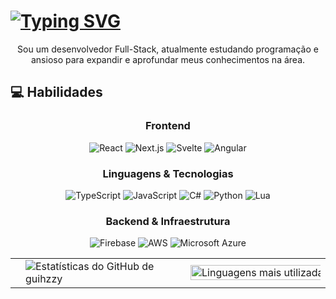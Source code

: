 # [![Typing SVG](https://readme-typing-svg.herokuapp.com?font=Fira+Code&pause=1000&color=F70707&width=435&lines=guihzzy)](https://git.io/typing-svg)
<p align="center">
  Sou um desenvolvedor Full-Stack, atualmente estudando programação e ansioso para expandir e aprofundar meus conhecimentos na área.
</p>

## 💻 Habilidades

<div align="center">
  
### Frontend
![React](https://img.shields.io/badge/React-20232A?style=for-the-badge&logo=react&logoColor=61DAFB)
![Next.js](https://img.shields.io/badge/Next.js-000000?style=for-the-badge&logo=next.js&logoColor=white)
![Svelte](https://img.shields.io/badge/Svelte-4A4A55?style=for-the-badge&logo=svelte&logoColor=FF3E00)
![Angular](https://img.shields.io/badge/Angular-DD0031?style=for-the-badge&logo=angular&logoColor=white)

### Linguagens & Tecnologias
![TypeScript](https://img.shields.io/badge/TypeScript-007ACC?style=for-the-badge&logo=typescript&logoColor=white)
![JavaScript](https://img.shields.io/badge/JavaScript-F7DF1E?style=for-the-badge&logo=javascript&logoColor=black)
![C#](https://img.shields.io/badge/C%23-239120?style=for-the-badge&logo=csharp&logoColor=white)
![Python](https://img.shields.io/badge/Python-3776AB?style=for-the-badge&logo=python&logoColor=white)
![Lua](https://img.shields.io/badge/Lua-2C2D72?style=for-the-badge&logo=lua&logoColor=white)

### Backend & Infraestrutura
![Firebase](https://img.shields.io/badge/Firebase-039BE5?style=for-the-badge&logo=Firebase&logoColor=white)
![AWS](https://img.shields.io/badge/AWS-232F3E?style=for-the-badge&logo=amazonaws&logoColor=white)
![Microsoft Azure](https://img.shields.io/badge/Microsoft%20Azure-0078D4?style=for-the-badge&logo=microsoftazure&logoColor=white)


</div>

<div align="center">
  <table>
    <tr>
      <td>
      <td>
        <img src="https://github-readme-stats.vercel.app/api?username=guihzzy&show_icons=true&theme=dark&hide_border=true&layout=compact&include_all_commits=true&count_private=true" alt="Estatísticas do GitHub de guihzzy" />
      </td>
      <td>
        <img width="200%" src="https://github-readme-stats.vercel.app/api/top-langs?username=guihzzy&theme=dark&hide_border=true&layout=compact&langs_count=7" alt="Linguagens mais utilizadas" />
      </td>
  </table>
</div>

